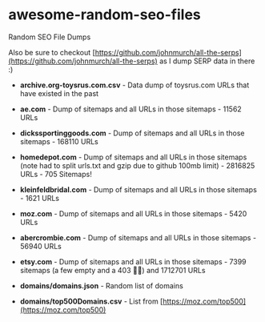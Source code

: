 # awesome-random-seo-files
Random SEO File Dumps

Also be sure to checkout [https://github.com/johnmurch/all-the-serps](https://github.com/johnmurch/all-the-serps) as I dump SERP data in there :) 


* __archive.org-toysrus.com.csv__ -
Data dump of toysrus.com URLs that have existed in the past

* __ae.com__ - Dump of sitemaps and all URLs in those sitemaps - 11562 URLs

* __dickssportinggoods.com__  - Dump of sitemaps and all URLs in those sitemaps - 168110 URLs

* __homedepot.com__ - Dump of sitemaps and all URLs in those sitemaps (note had to split urls.txt and gzip due to github 100mb limit) - 2816825 URLs - 705 Sitemaps!

* __kleinfeldbridal.com__ - Dump of sitemaps and all URLs in those sitemaps - 1621 URLs

* __moz.com__ - Dump of sitemaps and all URLs in those sitemaps - 5420 URLs

* __abercrombie.com__ - Dump of sitemaps and all URLs in those sitemaps - 56940 URLs

* __etsy.com__ - Dump of sitemaps and all URLs in those sitemaps - 7399 sitemaps (a few empty and a 403 🤷‍♂️) and 1712701 URLs

* __domains/domains.json__ - Random list of domains

* __domains/top500Domains.csv__ - List from [https://moz.com/top500](https://moz.com/top500)
